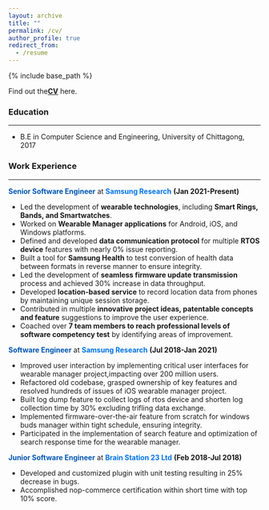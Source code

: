 ```yaml
---
layout: archive
title: ""
permalink: /cv/
author_profile: true
redirect_from:
  - /resume
---
```

{% include base_path %}

Find out the[**CV**](https://drive.google.com/drive/u/0/my-drive?q=after:2025-03-01%20parent:0AJoDLipufs4XUk9PVA) here.

### Education
---
* B.E in Computer Science and Engineering, University of Chittagong, 2017
  
### Work Experience
---
<span style="color:  #0056b3;">**Senior Software Engineer** </span> at <span style="color: #0073e6;">**Samsung Research**</span> **(Jan 2021-Present)** 
- Led the development of **wearable technologies**, including **Smart Rings, Bands, and Smartwatches**.
- Worked on **Wearable Manager applications** for Android, iOS, and Windows platforms.
- Defined and developed **data communication protocol** for multiple **RTOS device** features with nearly 0% issue reporting.
- Built a tool for **Samsung Health** to test conversion of health data between formats in reverse manner to ensure integrity.
- Led the development of **seamless firmware update transmission** process and achieved 30% increase in data throughput.
- Developed **location-based service** to record location data from phones by maintaining unique session storage.
- Contributed in multiple **innovative project ideas, patentable concepts and feature** suggestions to improve the user experience.
- Coached over **7 team members to reach professional levels of software competency test** by identifying areas of improvement.

<span style="color:  #0056b3;">**Software Engineer** </span> at <span style="color: #0073e6;">**Samsung Research**</span> **(Jul 2018-Jan 2021)**
- Improved user interaction by implementing critical user interfaces for wearable manager project,impacting over 200 million users.
- Refactored old codebase, grasped ownership of key features and resolved hundreds of issues of iOS wearable manager project.
- Built log dump feature to collect logs of rtos device and shorten log collection time by 30% excluding trifling data exchange.
- Implemented firmware-over-the-air feature from scratch for windows buds manager within tight schedule, ensuring integrity.
- Participated in the implementation of search feature and optimization of search response time for the wearable manager.

<span style="color:  #0056b3;">**Junior Software Engineer** </span> at <span style="color: #0073e6;">**Brain Station 23 Ltd**</span> **(Feb 2018-Jul 2018)**
- Developed and customized plugin with unit testing resulting in 25% decrease in bugs.
- Accomplished nop-commerce certification within short time with top 10% score.
